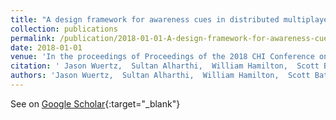 ```yaml
---
title: "A design framework for awareness cues in distributed multiplayer games"
collection: publications
permalink: /publication/2018-01-01-A-design-framework-for-awareness-cues-in-distributed-multiplayer-games
date: 2018-01-01
venue: 'In the proceedings of Proceedings of the 2018 CHI Conference on Human Factors in Computing Systems'
citation: ' Jason Wuertz,  Sultan Alharthi,  William Hamilton,  Scott Bateman,  Carl Gutwin,  Anthony Tang,  Zachary Toups,  Jessica Hammer, &quot;A design framework for awareness cues in distributed multiplayer games.&quot; In the proceedings of Proceedings of the 2018 CHI Conference on Human Factors in Computing Systems, 2018.'
authors: 'Jason Wuertz,  Sultan Alharthi,  William Hamilton,  Scott Bateman,  Carl Gutwin,  Anthony Tang,  Zachary Toups,  Jessica Hammer'
---
```

See on [Google Scholar](https://scholar.google.com/scholar?q=A+design+framework+for+awareness+cues+in+distributed+multiplayer+games){:target="_blank"}